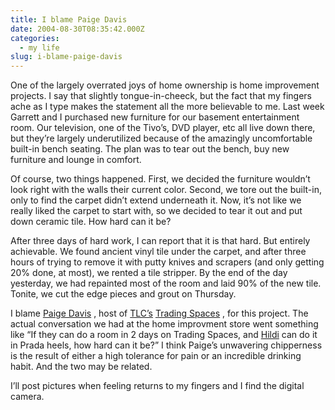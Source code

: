 ```yaml
---
title: I blame Paige Davis
date: 2004-08-30T08:35:42.000Z
categories:
  - my life
slug: i-blame-paige-davis
---
```

One of the largely overrated joys of home ownership is home improvement projects. I say that slightly tongue-in-cheeck, but the fact that my fingers ache as I type makes the statement all the more believable to me. Last week Garrett and I purchased new furniture for our basement entertainment room. Our television, one of the Tivo’s, <span class="caps">DVD</span> player, etc all live down there, but they’re largely underutilized because of the amazingly uncomfortable built-in bench seating. The plan was to tear out the bench, buy new furniture and lounge in comfort.

Of course, two things happened. First, we decided the furniture wouldn’t look right with the walls their current color. Second, we tore out the built-in, only to find the carpet didn’t extend underneath it. Now, it’s not like we really liked the carpet to start with, so we decided to tear it out and put down ceramic tile. How hard can it be?

After three days of hard work, I can report that it is that hard. But entirely achievable. We found ancient vinyl tile under the carpet, and after three hours of trying to remove it with putty knives and scrapers (and only getting 20% done, at most), we rented a tile stripper. By the end of the day yesterday, we had repainted most of the room and laid 90% of the new tile. Tonite, we cut the edge pieces and grout on Thursday.

I blame [Paige Davis][1] , host of [<span class="caps">TLC</span>’s][2]  [Trading Spaces][3] , for this project. The actual conversation we had at the home improvment store went something like “If they can do a room in 2 days on Trading Spaces, and [Hildi][4]  can do it in Prada heels, how hard can it be?” I think Paige’s unwavering chipperness is the result of either a high tolerance for pain or an incredible drinking habit. And the two may be related.

I’ll post pictures when feeling returns to my fingers and I find the digital camera.



 [1]: http://tlc.discovery.com/fansites/tradingspaces/bio/bio_11.html
 [2]: http://tlc.com
 [3]: http://tlc.discovery.com/fansites/tradingspaces/tradingspaces.html
 [4]: http://tlc.discovery.com/fansites/tradingspaces/bio/bio_05.html
